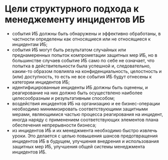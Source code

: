 # Цели структурного подхода к менеджементу инцидентов ИБ

- события ИБ должны быть обнаружены и эффективно обработаны, в частности определены как относящиеся или не относящиеся к инцидентам ИБ;
- события ИБ могут быть результатом случайных или преднамеренных попыток компрометации защитных мер ИБ, но в большинстве случаев событие ИБ само по себе не означает, что попытка в действительности была успешной и, следовательно, каким-то образом повлияла на конфиденциальность, целостность и (или) доступность, то есть не все события ИБ будут отнесены к категории инцидентов ИБ;
- идентифицированные инциденты ИБ должны быть оценены, и реагирование на них должно быть осуществлено наиболее целесообразным и результативным способом;
- воздействия инцидентов ИБ на организацию и ее бизнес-операции необходимо минимизировать соответствующими защитными мерами, являющимися частью процесса реагирования на инцидент, иногда наряду с применением соответствующих элементов плана обеспечения непрерывности бизнеса;
- из инцидентов ИБ и их менеджмента необходимо быстро извлечь уроки. Это делается с целью повышения шансов предотвращения инцидентов ИБ в будущем, улучшения внедрения и использования защитных мер ИБ, улучшения общей системы менеджмента инцидентов ИБ.

